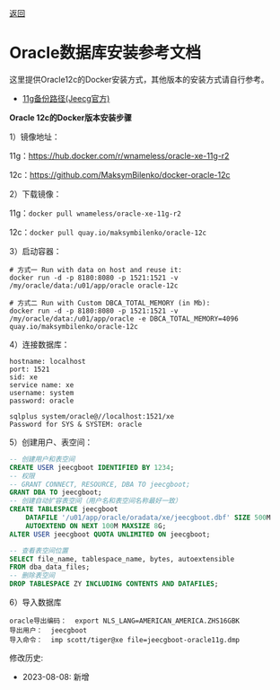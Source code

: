 [返回](../)

# Oracle数据库安装参考文档

这里提供Oracle12c的Docker安装方式，其他版本的安装方式请自行参考。

* [11g备份路径(Jeecg官方)](https://github.com/yoko-murasame/jeecg-boot/blob/yoko-3.4.3last/db/Oracle)

**Oracle 12c的Docker版本安装步骤**

1）镜像地址：

11g：https://hub.docker.com/r/wnameless/oracle-xe-11g-r2

12c：https://github.com/MaksymBilenko/docker-oracle-12c

2）下载镜像：

11g：`docker pull wnameless/oracle-xe-11g-r2`

12c：`docker pull quay.io/maksymbilenko/oracle-12c`

3）启动容器：
```shell
# 方式一 Run with data on host and reuse it:
docker run -d -p 8180:8080 -p 1521:1521 -v /my/oracle/data:/u01/app/oracle oracle-12c

# 方式二 Run with Custom DBCA_TOTAL_MEMORY (in Mb):
docker run -d -p 8180:8080 -p 1521:1521 -v /my/oracle/data:/u01/app/oracle -e DBCA_TOTAL_MEMORY=4096 quay.io/maksymbilenko/oracle-12c
```

4）连接数据库：
```text
hostname: localhost
port: 1521
sid: xe
service name: xe
username: system
password: oracle
```

```shell
sqlplus system/oracle@//localhost:1521/xe
Password for SYS & SYSTEM: oracle
```

5）创建用户、表空间：
```sql
-- 创建用户和表空间
CREATE USER jeecgboot IDENTIFIED BY 1234;
-- 权限
-- GRANT CONNECT, RESOURCE, DBA TO jeecgboot;
GRANT DBA TO jeecgboot;
-- 创建自动扩容表空间（用户名和表空间名称最好一致）
CREATE TABLESPACE jeecgboot
    DATAFILE '/u01/app/oracle/oradata/xe/jeecgboot.dbf' SIZE 500M
    AUTOEXTEND ON NEXT 100M MAXSIZE 8G;
ALTER USER jeecgboot QUOTA UNLIMITED ON jeecgboot;

-- 查看表空间位置
SELECT file_name, tablespace_name, bytes, autoextensible
FROM dba_data_files;
-- 删除表空间
DROP TABLESPACE ZY INCLUDING CONTENTS AND DATAFILES;
```

6）导入数据库
```shell
oracle导出编码：  export NLS_LANG=AMERICAN_AMERICA.ZHS16GBK
导出用户：  jeecgboot
导入命令：  imp scott/tiger@xe file=jeecgboot-oracle11g.dmp
```

修改历史:
* 2023-08-08: 新增
